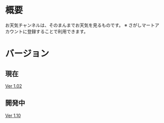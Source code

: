 # 概要
お天気チャンネルは、そのまんまでお天気を見るものです。
※ さがしマートアカウントに登録することで利用できます。
# バージョン
## 現在
[Ver 1.02](https://github.com/sagashi0120/sagashi0120/blob/main/お天気チャンネル/バージョン/V-1.02.md)
## 開発中
[Ver 1.10](https://github.com/sagashi0120/sagashi0120/blob/main/お天気チャンネル/バージョン/V-1.10.md)
